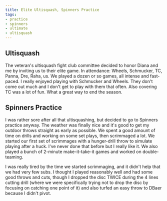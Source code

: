 ```yaml
---
title: Elite Ultisquash, Spinners Practice
tags:
- practice
- spinners
- ultimate
- ultisquash
---
```


## Ultisquash

The veteran's ultisquash fight club committee decided to honor Diana and me by inviting us to their elite game. In attendance: Wheels, Schmucker, TC, Panna, Dre, Raha, us. We played a dozen or so games, all intense and fast-paced. I really enjoyed playing with Schmucker and Wheels. They don't come out much and I don't get to play with them that often. Also covering TC was a lot of fun. What a great way to end the season.

## Spinners Practice

I was rather sore after all that ultisquashing, but decided to go to Spinners practice anyway. The weather was finally nice and it's good to get my outdoor throws straight as early as possible. We spent a good amount of time on drills and working on some set plays, then scrimmaged a lot. We started our first set of scrimmages with a hunger-drill throw to simulate playing after a huck. I've never done that before but I really like it. We also played a bunch of 2-minute make-it-take-it games and worked on double-teaming. 

I was really tired by the time we started scrimmaging, and it didn't help that we had very few subs. I thought I played reasonably well and had some good throws and cuts, though I dropped the disc TWICE during the 4 lines cutting drill (where we were specifically trying not to drop the disc by focusing on catching one point of it) and also turfed an easy throw to DBaer because I didn't pivot.
